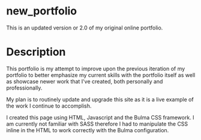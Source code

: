 # new_portfolio
This is an updated version or 2.0 of my original online portfolio.

# Description

This portfolio is my attempt to improve upon the previous iteration of my portfolio to better emphasize my current skills with the portfolio itself as well as showcase newer work that I've created, both personally and professionally.

My plan is to routinely update and upgrade this site as it is a live example of the work I continue to accomplish.

I created this page using HTML, Javascript and the Bulma CSS framework. I am currently not familiar with SASS therefore I had to manipulate the CSS inline in the HTML to work correctly with the Bulma configuration.